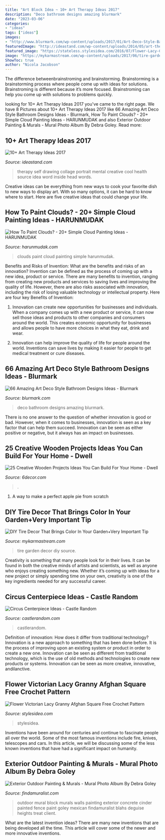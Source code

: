 ```yaml
---
title: "Art Block Idea ~ 10+ Art Therapy Ideas 2017"
description: "Deco bathroom designs amazing blurmark"
date: "2023-03-06"
categories:
- "ideas"
tags: ["ideas"]
images:
- "http://www.blurmark.com/wp-content/uploads/2017/01/Art-Deco-Style-Bathroom-Design-Under-the-Stairs.jpg"
featuredImage: "http://ideastand.com/wp-content/uploads/2014/05/art-therapy-ideas/12-art-therapy-ideas.jpg"
featured_image: "https://stateless.stylesidea.com/2016/07/Flower-Lacy-Granny-Square--1024x538.jpg"
image: "https://mykarmastream.com/wp-content/uploads/2017/06/tire-garden-decor-11.jpg"
ShowToc: true
author: "Nicola Jacobson"
---
```



The difference betweenbrainstroming and brainstorming.
Brainstorming is a brainstorming process where people come up with ideas for solutions. Brainstroming is different because it’s more focused. Brainstroming can help you come up with solutions to problems quickly.

	

		
looking for 10+ Art Therapy Ideas 2017 you've came to the right page. We have 8 Pictures about 10+ Art Therapy Ideas 2017 like 66 Amazing Art Deco Style Bathroom Designs Ideas - Blurmark, How To Paint Clouds? - 20+ Simple Cloud Painting Ideas - HARUNMUDAK and also Exterior Outdoor Painting &amp; Murals - Mural Photo Album By Debra Goley. Read more:
		
    
## 10+ Art Therapy Ideas 2017

<img loading=lazy src="http://ideastand.com/wp-content/uploads/2014/05/art-therapy-ideas/12-art-therapy-ideas.jpg" onerror="this.onerror=null;this.src='https://tse3.mm.bing.net/th?id=OIP.7hIxjGXegd7aaFnlzaj2qAHaLc&amp;pid=15.1';" alt="10+ Art Therapy Ideas 2017">

_Source: ideastand.com_

>therapy self drawing collage portrait mental creative cool health source idea word inside head words. 

	

Creative ideas can be everything from new ways to cook your favorite dish to new ways to display art. With so many options, it can be hard to know where to start. Here are five creative ideas that could change your life.

    
## How To Paint Clouds? - 20+ Simple Cloud Painting Ideas - HARUNMUDAK

<img loading=lazy src="https://harunmudak.com/wp-content/uploads/2020/12/how-to-paint-clouds-13-1024x648.jpg" onerror="this.onerror=null;this.src='https://tse2.mm.bing.net/th?id=OIP.NngTrQN8MfcEQn2Vl-kvSAHaEr&amp;pid=15.1';" alt="How To Paint Clouds? - 20+ Simple Cloud Painting Ideas - HARUNMUDAK">

_Source: harunmudak.com_

>clouds paint cloud painting simple harunmudak. 

	

Benefits and Risks of Invention: What are the benefits and risks of an innovation?
Invention can be defined as the process of coming up with a new idea, product or service. There are many benefits to invention, ranging from creating new products and services to saving lives and improving the quality of life. However, there are also risks associated with innovation, including the risk of losing valuable technology or intellectual property. Here are four key Benefits of Invention: 
1) Innovation can create new opportunities for businesses and individuals. When a company comes up with a new product or service, it can now sell those ideas and products to other companies and consumers around the world. This creates economic opportunity for businesses and allows people to have more choices in what they eat, drink and wear. 

2) Innovation can help improve the quality of life for people around the world. Inventions can save lives by making it easier for people to get medical treatment or cure diseases.

    
## 66 Amazing Art Deco Style Bathroom Designs Ideas - Blurmark

<img loading=lazy src="http://www.blurmark.com/wp-content/uploads/2017/01/Art-Deco-Style-Bathroom-Design-Under-the-Stairs.jpg" onerror="this.onerror=null;this.src='https://tse3.mm.bing.net/th?id=OIP.L4tP279b0d7vZin6gNeNpQHaMS&amp;pid=15.1';" alt="66 Amazing Art Deco Style Bathroom Designs Ideas - Blurmark">

_Source: blurmark.com_

>deco bathroom designs amazing blurmark. 

	

There is no one answer to the question of whether innovation is good or bad. However, when it comes to businesses, innovation is seen as a key factor that can help them succeed. Innovation can be seen as either positive or negative, but it always has an impact on businesses.

    
## 25 Creative Wooden Projects Ideas You Can Build For Your Home - Dwell

<img loading=lazy src="https://4.bp.blogspot.com/-PIIlPuHwroI/WIDldJdgKWI/AAAAAAAAK3c/6-Pb1YNMctw7nn-m1GmxutaefK8Z1qlBwCLcB/s1600/254.jpg" onerror="this.onerror=null;this.src='https://tse3.mm.bing.net/th?id=OIP.B7ULWE37WH7PzvoEPTzTLgHaJ4&amp;pid=15.1';" alt="25 Creative Wooden Projects Ideas You Can Build For Your Home - Dwell">

_Source: 6decor.com_

>. 

	

1. A way to make a perfect apple pie from scratch 

    
## DIY Tire Decor That Brings Color In Your Garden+Very Important Tip

<img loading=lazy src="https://mykarmastream.com/wp-content/uploads/2017/06/tire-garden-decor-11.jpg" onerror="this.onerror=null;this.src='https://tse2.mm.bing.net/th?id=OIP.V51Bwf78I7zI6UEJtbLP9wHaJ4&amp;pid=15.1';" alt="DIY Tire Decor That Brings Color In Your Garden+Very Important Tip">

_Source: mykarmastream.com_

>tire garden decor diy source. 

	

Creativity is something that many people look for in their lives. It can be found in both the creative minds of artists and scientists, as well as anyone who enjoys creating something new. Whether it’s coming up with ideas for a new project or simply spending time on your own, creativity is one of the key ingredients needed for any successful career.

    
## Circus Centerpiece Ideas - Castle Random

<img loading=lazy src="https://castlerandom.com/wp-content/uploads/2019/11/Circus-Centerpiece-3.jpg" onerror="this.onerror=null;this.src='https://tse2.mm.bing.net/th?id=OIP.kjrhiVvk5gJ2rk4dJQnsVgHaLG&amp;pid=15.1';" alt="Circus Centerpiece Ideas - Castle Random">

_Source: castlerandom.com_

>castlerandom. 

	

Definition of innovation: How does it differ from traditional technology?
Innovation is a new approach to something that has been done before. It is the process of improving upon an existing system or product in order to create a new one. Innovation can be seen as different from traditional technology, which is the use of old methods and technologies to create new products or systems. Innovation can be seen as more creative, innovative, andilanctive.

    
## Flower Victorian Lacy Granny Afghan Square Free Crochet Pattern

<img loading=lazy src="https://stateless.stylesidea.com/2016/07/Flower-Lacy-Granny-Square--1024x538.jpg" onerror="this.onerror=null;this.src='https://tse1.mm.bing.net/th?id=OIP.4OEml4b9qkLa9UJPJci7LQHaD5&amp;pid=15.1';" alt="Flower Victorian Lacy Granny Afghan Square Free Crochet Pattern">

_Source: stylesidea.com_

>stylesidea. 

	

Inventions have been around for centuries and continue to fascinate people all over the world. Some of the most famous inventions include fire, knives, telescopes and cars. In this article, we will be discussing some of the less known inventions that have had a significant impact on humanity.

    
## Exterior Outdoor Painting &amp; Murals - Mural Photo Album By Debra Goley

<img loading=lazy src="https://www.findamuralist.com/photos/main/1281-6-goley-outdoor-mural.jpg" onerror="this.onerror=null;this.src='https://tse2.mm.bing.net/th?id=OIP.7VTPpDn-UYLUPz8dGRnWywHaJ4&amp;pid=15.1';" alt="Exterior Outdoor Painting &amp; Murals - Mural Photo Album By Debra Goley">

_Source: findamuralist.com_

>outdoor mural block murals walls painting exterior concrete cinder painted fence paint goley mexican findamuralist blahs deguise heights treat client. 

	

What are the latest invention ideas?
There are many new inventions that are being developed all the time. This article will cover some of the newer and more innovative inventions.

